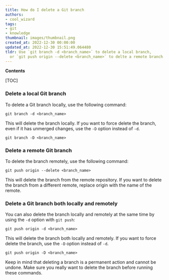 ```yaml
---
title: How do I delete a Git branch
authors:
- cool_wizard
tags:
- git
- knowledge
thumbnail: images/thumbnail.png
created_at: 2022-12-30 00:00:00
updated_at: 2022-12-30 15:51:49.064480
tldr: Use `git branch -d <branch_name>` to delete a local branch,
  or `git push origin --delete <branch_name>` to delte a remote branch.
---
```


**Contents**

[TOC]

### Delete a local Git branch

To delete a Git branch locally, use the following command:

```shell
git branch -d <branch_name>
```

This will delete the branch locally. If you want to force delete the branch, even if it has unmerged changes, use the `-D` option instead of `-d`.

```shell
git branch -D <branch_name>
```

### Delete a remote Git branch

To delete the branch remotely, use the following command:

```shell
git push origin --delete <branch_name>
```

This will delete the branch from the remote repository. If you want to delete the branch from a different remote, replace origin with the name of the remote.

### Delete a Git branch both locally and remotely

You can also delete the branch locally and remotely at the same time by using the `-d` option with `git push`:

```shell
git push origin -d <branch_name>
```

This will delete the branch both locally and remotely. If you want to force delete the branch, use the `-D` option instead of `-d`.

```shell
git push origin -D <branch_name>
```

Keep in mind that deleting a branch is a permanent action and cannot be undone. Make sure you really want to delete the branch before running these commands.
